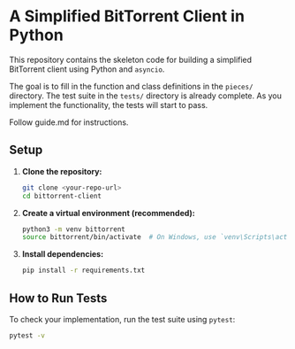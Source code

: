 # A Simplified BitTorrent Client in Python

This repository contains the skeleton code for building a simplified BitTorrent client using Python and `asyncio`.

The goal is to fill in the function and class definitions in the `pieces/` directory. The test suite in the `tests/` directory is already complete. As you implement the functionality, the tests will start to pass.

Follow guide.md for instructions.

## Setup

1.  **Clone the repository:**
    ```bash
    git clone <your-repo-url>
    cd bittorrent-client
    ```

2.  **Create a virtual environment (recommended):**
    ```bash
    python3 -m venv bittorrent
    source bittorrent/bin/activate  # On Windows, use `venv\Scripts\activate`
    ```

3.  **Install dependencies:**
    ```bash
    pip install -r requirements.txt
    ```

## How to Run Tests

To check your implementation, run the test suite using `pytest`:

```bash
pytest -v
